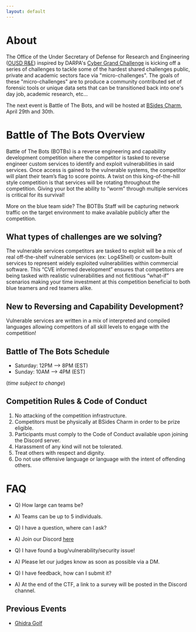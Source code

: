 ```yaml
---
layout: default
---
```


# About
The Office of the Under Secretary of Defense for Research and Engineering ([OUSD R&E](https://www.cto.mil/)) inspired by DARPA's [Cyber Grand Challenge](https://www.darpa.mil/program/cyber-grand-challenge) is kicking off a series of challenges to tackle some of the hardest shared challenges public, private and academic sectors face via  "micro-challenges".
The goals of these "micro-challenges" are to produce a community contributed set of forensic tools or unique data sets that can be transitioned back into one's day job, academic research, etc...

The next event is Battle of The Bots, and will be hosted at [BSides Charm](https://bsidescharm.org), April 29th and 30th.

# Battle of The Bots Overview
Battle of The Bots (BOTBs) is a reverse engineering and capability development competition where the competitor is tasked to reverse engineer custom services to identify and exploit vulnerabilities in said services.
Once access is gained to the vulnerable systems, the competitor will plant their team’s flag to score points.
A twist on this king-of-the-hill style competition is that services will be rotating throughout the competition.
Giving your bot the ability to “worm” through multiple services is critical for its survival! 


More on the blue team side? The BOTBs Staff will be capturing network traffic on the target environment to make available publicly after the competition.
## What types of challenges are we solving?

The vulnerable services competitors are tasked to exploit will be a mix of real off-the-shelf vulnerable services (ex: Log4Shell) or custom-built services to represent widely exploited vulnerabilities within commercial software.
This “CVE informed development” ensures that competitors are being tasked with realistic vulnerabilities and not fictitious “what-if” scenarios making your time investment at this competition beneficial to both blue teamers and red teamers alike. 

## New to Reversing and Capability Development?
Vulnerable services are written in a mix of interpreted and compiled languages allowing competitors of all skill levels to engage with the competition! 

## Battle of The Bots Schedule

* Saturday: 12PM --> 8PM (EST)
* Sunday: 10AM --> 4PM (EST)

(*time subject to change*)

## Competition Rules & Code of Conduct
1. No attacking of the competition infrastructure.
2. Competitors must be physically at BSides Charm in order to be prize eligible.
3. Participants must comply to the Code of Conduct available upon joining the Discord server.
4. Harassment of any kind will not be tolerated.
5. Treat others with respect and dignity.
6. Do not use offensive language or language with the intent of offending others.

# FAQ
* Q) How large can teams be?
* A) Teams can be up to 5 individuals.

* Q) I have a question, where can I ask?
* A) Join our Discord [here](https://www.discord.gg/PJEHwFdzK)

* Q) I have found a bug/vulnerability/security issue!
* A) Please let our judges know as soon as possible via a DM.

* Q) I have feedback, how can I submit it?
* A) At the end of the CTF, a link to  a survey will be posted in the Discord channel.

## Previous Events
* [Ghidra Golf](https://ghidra.golf)

